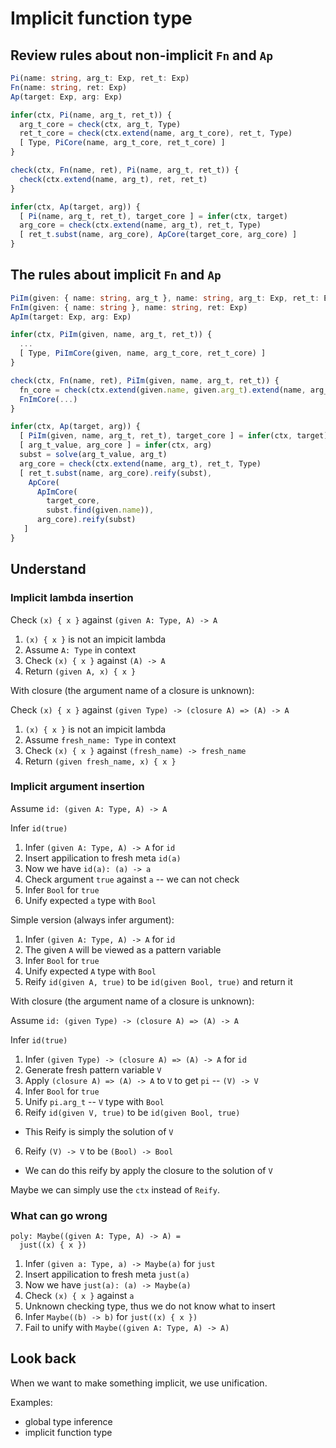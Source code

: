 # Implicit function type

## Review rules about non-implicit `Fn` and `Ap`

``` typescript
Pi(name: string, arg_t: Exp, ret_t: Exp)
Fn(name: string, ret: Exp)
Ap(target: Exp, arg: Exp)

infer(ctx, Pi(name, arg_t, ret_t)) {
  arg_t_core = check(ctx, arg_t, Type)
  ret_t_core = check(ctx.extend(name, arg_t_core), ret_t, Type)
  [ Type, PiCore(name, arg_t_core, ret_t_core) ]
}

check(ctx, Fn(name, ret), Pi(name, arg_t, ret_t)) {
  check(ctx.extend(name, arg_t), ret, ret_t)
}

infer(ctx, Ap(target, arg)) {
  [ Pi(name, arg_t, ret_t), target_core ] = infer(ctx, target)
  arg_core = check(ctx.extend(name, arg_t), ret_t, Type)
  [ ret_t.subst(name, arg_core), ApCore(target_core, arg_core) ]
}
```

## The rules about implicit `Fn` and `Ap`

``` typescript
PiIm(given: { name: string, arg_t }, name: string, arg_t: Exp, ret_t: Exp)
FnIm(given: { name: string }, name: string, ret: Exp)
ApIm(target: Exp, arg: Exp)

infer(ctx, PiIm(given, name, arg_t, ret_t)) {
  ...
  [ Type, PiImCore(given, name, arg_t_core, ret_t_core) ]
}

check(ctx, Fn(name, ret), PiIm(given, name, arg_t, ret_t)) {
  fn_core = check(ctx.extend(given.name, given.arg_t).extend(name, arg_t), ret, ret_t)
  FnImCore(...)
}

infer(ctx, Ap(target, arg)) {
  [ PiIm(given, name, arg_t, ret_t), target_core ] = infer(ctx, target)
  [ arg_t_value, arg_core ] = infer(ctx, arg)
  subst = solve(arg_t_value, arg_t)
  arg_core = check(ctx.extend(name, arg_t), ret_t, Type)
  [ ret_t.subst(name, arg_core).reify(subst),
    ApCore(
      ApImCore(
        target_core,
        subst.find(given.name)),
      arg_core).reify(subst)
   ]
}
```

## Understand

### Implicit lambda insertion

Check `(x) { x }` against `(given A: Type, A) -> A`

1. `(x) { x }` is not an impicit lambda
2. Assume `A: Type` in context
3. Check `(x) { x }` against `(A) -> A`
4. Return `(given A, x) { x }`

With closure (the argument name of a closure is unknown):

Check `(x) { x }` against `(given Type) -> (closure A) => (A) -> A`

1. `(x) { x }` is not an impicit lambda
2. Assume `fresh_name: Type` in context
3. Check `(x) { x }` against `(fresh_name) -> fresh_name`
4. Return `(given fresh_name, x) { x }`

### Implicit argument insertion

Assume `id: (given A: Type, A) -> A`

Infer `id(true)`

1. Infer `(given A: Type, A) -> A` for `id`
2. Insert appilication to fresh meta `id(a)`
3. Now we have `id(a): (a) -> a`
4. Check argument `true` against `a` -- we can not check
5. Infer `Bool` for `true`
5. Unify expected `a` type with `Bool`

Simple version (always infer argument):

1. Infer `(given A: Type, A) -> A` for `id`
2. The given `A` will be viewed as a pattern variable
3. Infer `Bool` for `true`
4. Unify expected `A` type with `Bool`
5. Reify `id(given A, true)` to be `id(given Bool, true)` and return it

With closure (the argument name of a closure is unknown):

Assume `id: (given Type) -> (closure A) => (A) -> A`

Infer `id(true)`

1. Infer `(given Type) -> (closure A) => (A) -> A` for `id`
2. Generate fresh pattern variable `V`
2. Apply `(closure A) => (A) -> A` to `V` to get `pi` -- `(V) -> V`
3. Infer `Bool` for `true`
4. Unify `pi.arg_t` -- `V` type with `Bool`
5. Reify `id(given V, true)` to be `id(given Bool, true)`
  - This Reify is simply the solution of `V`
6. Reify `(V) -> V` to be `(Bool) -> Bool`
  - We can do this reify by apply the closure to the solution of `V`

Maybe we can simply use the `ctx` instead of `Reify`.

### What can go wrong

```
poly: Maybe((given A: Type, A) -> A) =
  just((x) { x })
```

1. Infer `(given a: Type, a) -> Maybe(a)` for `just`
2. Insert appilication to fresh meta `just(a)`
3. Now we have `just(a): (a) -> Maybe(a)`
2. Check `(x) { x }` against `a`
3. Unknown checking type, thus we do not know what to insert
3. Infer `Maybe((b) -> b)` for `just((x) { x })`
4. Fail to unify with `Maybe((given A: Type, A) -> A)`

## Look back

When we want to make something implicit, we use unification.

Examples:
- global type inference
- implicit function type
